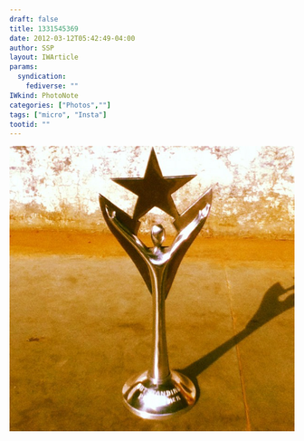 ```yaml
---
draft: false
title: 1331545369
date: 2012-03-12T05:42:49-04:00
author: SSP
layout: IWArticle
params:
  syndication:
    fediverse: ""
IWkind: PhotoNote
categories: ["Photos",""]
tags: ["micro", "Insta"]
tootid: ""
---
```

![](1331545369.jpg)